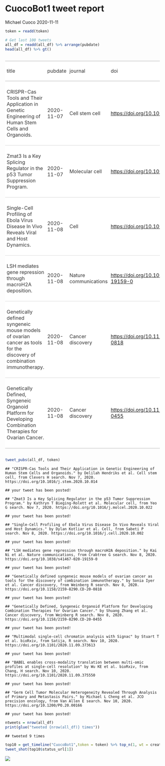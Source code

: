CuocoBot1 tweet report
================
Michael Cuoco
2020-11-11

``` r
token = readd(token)
```

``` r
# Get last 100 tweets
all_df = readd(all_df) %>% arrange(pubdate)
head(all_df) %>% gt()
```

<!--html_preserve-->

<style>html {
  font-family: -apple-system, BlinkMacSystemFont, 'Segoe UI', Roboto, Oxygen, Ubuntu, Cantarell, 'Helvetica Neue', 'Fira Sans', 'Droid Sans', Arial, sans-serif;
}

#iaryykpsio .gt_table {
  display: table;
  border-collapse: collapse;
  margin-left: auto;
  margin-right: auto;
  color: #333333;
  font-size: 16px;
  background-color: #FFFFFF;
  width: auto;
  border-top-style: solid;
  border-top-width: 2px;
  border-top-color: #A8A8A8;
  border-right-style: none;
  border-right-width: 2px;
  border-right-color: #D3D3D3;
  border-bottom-style: solid;
  border-bottom-width: 2px;
  border-bottom-color: #A8A8A8;
  border-left-style: none;
  border-left-width: 2px;
  border-left-color: #D3D3D3;
}

#iaryykpsio .gt_heading {
  background-color: #FFFFFF;
  text-align: center;
  border-bottom-color: #FFFFFF;
  border-left-style: none;
  border-left-width: 1px;
  border-left-color: #D3D3D3;
  border-right-style: none;
  border-right-width: 1px;
  border-right-color: #D3D3D3;
}

#iaryykpsio .gt_title {
  color: #333333;
  font-size: 125%;
  font-weight: initial;
  padding-top: 4px;
  padding-bottom: 4px;
  border-bottom-color: #FFFFFF;
  border-bottom-width: 0;
}

#iaryykpsio .gt_subtitle {
  color: #333333;
  font-size: 85%;
  font-weight: initial;
  padding-top: 0;
  padding-bottom: 4px;
  border-top-color: #FFFFFF;
  border-top-width: 0;
}

#iaryykpsio .gt_bottom_border {
  border-bottom-style: solid;
  border-bottom-width: 2px;
  border-bottom-color: #D3D3D3;
}

#iaryykpsio .gt_col_headings {
  border-top-style: solid;
  border-top-width: 2px;
  border-top-color: #D3D3D3;
  border-bottom-style: solid;
  border-bottom-width: 2px;
  border-bottom-color: #D3D3D3;
  border-left-style: none;
  border-left-width: 1px;
  border-left-color: #D3D3D3;
  border-right-style: none;
  border-right-width: 1px;
  border-right-color: #D3D3D3;
}

#iaryykpsio .gt_col_heading {
  color: #333333;
  background-color: #FFFFFF;
  font-size: 100%;
  font-weight: normal;
  text-transform: inherit;
  border-left-style: none;
  border-left-width: 1px;
  border-left-color: #D3D3D3;
  border-right-style: none;
  border-right-width: 1px;
  border-right-color: #D3D3D3;
  vertical-align: bottom;
  padding-top: 5px;
  padding-bottom: 6px;
  padding-left: 5px;
  padding-right: 5px;
  overflow-x: hidden;
}

#iaryykpsio .gt_column_spanner_outer {
  color: #333333;
  background-color: #FFFFFF;
  font-size: 100%;
  font-weight: normal;
  text-transform: inherit;
  padding-top: 0;
  padding-bottom: 0;
  padding-left: 4px;
  padding-right: 4px;
}

#iaryykpsio .gt_column_spanner_outer:first-child {
  padding-left: 0;
}

#iaryykpsio .gt_column_spanner_outer:last-child {
  padding-right: 0;
}

#iaryykpsio .gt_column_spanner {
  border-bottom-style: solid;
  border-bottom-width: 2px;
  border-bottom-color: #D3D3D3;
  vertical-align: bottom;
  padding-top: 5px;
  padding-bottom: 6px;
  overflow-x: hidden;
  display: inline-block;
  width: 100%;
}

#iaryykpsio .gt_group_heading {
  padding: 8px;
  color: #333333;
  background-color: #FFFFFF;
  font-size: 100%;
  font-weight: initial;
  text-transform: inherit;
  border-top-style: solid;
  border-top-width: 2px;
  border-top-color: #D3D3D3;
  border-bottom-style: solid;
  border-bottom-width: 2px;
  border-bottom-color: #D3D3D3;
  border-left-style: none;
  border-left-width: 1px;
  border-left-color: #D3D3D3;
  border-right-style: none;
  border-right-width: 1px;
  border-right-color: #D3D3D3;
  vertical-align: middle;
}

#iaryykpsio .gt_empty_group_heading {
  padding: 0.5px;
  color: #333333;
  background-color: #FFFFFF;
  font-size: 100%;
  font-weight: initial;
  border-top-style: solid;
  border-top-width: 2px;
  border-top-color: #D3D3D3;
  border-bottom-style: solid;
  border-bottom-width: 2px;
  border-bottom-color: #D3D3D3;
  vertical-align: middle;
}

#iaryykpsio .gt_striped {
  background-color: rgba(128, 128, 128, 0.05);
}

#iaryykpsio .gt_from_md > :first-child {
  margin-top: 0;
}

#iaryykpsio .gt_from_md > :last-child {
  margin-bottom: 0;
}

#iaryykpsio .gt_row {
  padding-top: 8px;
  padding-bottom: 8px;
  padding-left: 5px;
  padding-right: 5px;
  margin: 10px;
  border-top-style: solid;
  border-top-width: 1px;
  border-top-color: #D3D3D3;
  border-left-style: none;
  border-left-width: 1px;
  border-left-color: #D3D3D3;
  border-right-style: none;
  border-right-width: 1px;
  border-right-color: #D3D3D3;
  vertical-align: middle;
  overflow-x: hidden;
}

#iaryykpsio .gt_stub {
  color: #333333;
  background-color: #FFFFFF;
  font-size: 100%;
  font-weight: initial;
  text-transform: inherit;
  border-right-style: solid;
  border-right-width: 2px;
  border-right-color: #D3D3D3;
  padding-left: 12px;
}

#iaryykpsio .gt_summary_row {
  color: #333333;
  background-color: #FFFFFF;
  text-transform: inherit;
  padding-top: 8px;
  padding-bottom: 8px;
  padding-left: 5px;
  padding-right: 5px;
}

#iaryykpsio .gt_first_summary_row {
  padding-top: 8px;
  padding-bottom: 8px;
  padding-left: 5px;
  padding-right: 5px;
  border-top-style: solid;
  border-top-width: 2px;
  border-top-color: #D3D3D3;
}

#iaryykpsio .gt_grand_summary_row {
  color: #333333;
  background-color: #FFFFFF;
  text-transform: inherit;
  padding-top: 8px;
  padding-bottom: 8px;
  padding-left: 5px;
  padding-right: 5px;
}

#iaryykpsio .gt_first_grand_summary_row {
  padding-top: 8px;
  padding-bottom: 8px;
  padding-left: 5px;
  padding-right: 5px;
  border-top-style: double;
  border-top-width: 6px;
  border-top-color: #D3D3D3;
}

#iaryykpsio .gt_table_body {
  border-top-style: solid;
  border-top-width: 2px;
  border-top-color: #D3D3D3;
  border-bottom-style: solid;
  border-bottom-width: 2px;
  border-bottom-color: #D3D3D3;
}

#iaryykpsio .gt_footnotes {
  color: #333333;
  background-color: #FFFFFF;
  border-bottom-style: none;
  border-bottom-width: 2px;
  border-bottom-color: #D3D3D3;
  border-left-style: none;
  border-left-width: 2px;
  border-left-color: #D3D3D3;
  border-right-style: none;
  border-right-width: 2px;
  border-right-color: #D3D3D3;
}

#iaryykpsio .gt_footnote {
  margin: 0px;
  font-size: 90%;
  padding: 4px;
}

#iaryykpsio .gt_sourcenotes {
  color: #333333;
  background-color: #FFFFFF;
  border-bottom-style: none;
  border-bottom-width: 2px;
  border-bottom-color: #D3D3D3;
  border-left-style: none;
  border-left-width: 2px;
  border-left-color: #D3D3D3;
  border-right-style: none;
  border-right-width: 2px;
  border-right-color: #D3D3D3;
}

#iaryykpsio .gt_sourcenote {
  font-size: 90%;
  padding: 4px;
}

#iaryykpsio .gt_left {
  text-align: left;
}

#iaryykpsio .gt_center {
  text-align: center;
}

#iaryykpsio .gt_right {
  text-align: right;
  font-variant-numeric: tabular-nums;
}

#iaryykpsio .gt_font_normal {
  font-weight: normal;
}

#iaryykpsio .gt_font_bold {
  font-weight: bold;
}

#iaryykpsio .gt_font_italic {
  font-style: italic;
}

#iaryykpsio .gt_super {
  font-size: 65%;
}

#iaryykpsio .gt_footnote_marks {
  font-style: italic;
  font-size: 65%;
}
</style>

<div id="iaryykpsio" style="overflow-x:auto;overflow-y:auto;width:auto;height:auto;">

<table class="gt_table">

<thead class="gt_col_headings">

<tr>

<th class="gt_col_heading gt_columns_bottom_border gt_left" rowspan="1" colspan="1">

title

</th>

<th class="gt_col_heading gt_columns_bottom_border gt_left" rowspan="1" colspan="1">

pubdate

</th>

<th class="gt_col_heading gt_columns_bottom_border gt_left" rowspan="1" colspan="1">

journal

</th>

<th class="gt_col_heading gt_columns_bottom_border gt_left" rowspan="1" colspan="1">

doi

</th>

<th class="gt_col_heading gt_columns_bottom_border gt_center" rowspan="1" colspan="1">

first\_author

</th>

<th class="gt_col_heading gt_columns_bottom_border gt_center" rowspan="1" colspan="1">

last\_author

</th>

<th class="gt_col_heading gt_columns_bottom_border gt_left" rowspan="1" colspan="1">

search

</th>

</tr>

</thead>

<tbody class="gt_table_body">

<tr>

<td class="gt_row gt_left">

CRISPR-Cas Tools and Their Application in Genetic Engineering of Human
Stem Cells and Organoids.

</td>

<td class="gt_row gt_left">

2020-11-07

</td>

<td class="gt_row gt_left">

Cell stem cell

</td>

<td class="gt_row gt_left">

<https://doi.org/10.1016/j.stem.2020.10.014>

</td>

<td class="gt_row gt_center">

Delilah Hendriks

</td>

<td class="gt_row gt_center">

Benedetta Artegiani

</td>

<td class="gt_row gt_left">

Clevers H

</td>

</tr>

<tr>

<td class="gt_row gt_left">

Zmat3 Is a Key Splicing Regulator in the p53 Tumor Suppression Program.

</td>

<td class="gt_row gt_left">

2020-11-07

</td>

<td class="gt_row gt_left">

Molecular cell

</td>

<td class="gt_row gt_left">

<https://doi.org/10.1016/j.molcel.2020.10.022>

</td>

<td class="gt_row gt_center">

Kathryn T Bieging-Rolett

</td>

<td class="gt_row gt_center">

Laura D Attardi

</td>

<td class="gt_row gt_left">

Yeo G

</td>

</tr>

<tr>

<td class="gt_row gt_left">

Single-Cell Profiling of Ebola Virus Disease In Vivo Reveals Viral and
Host Dynamics.

</td>

<td class="gt_row gt_left">

2020-11-08

</td>

<td class="gt_row gt_left">

Cell

</td>

<td class="gt_row gt_left">

<https://doi.org/10.1016/j.cell.2020.10.002>

</td>

<td class="gt_row gt_center">

Dylan Kotliar

</td>

<td class="gt_row gt_center">

Richard S Bennett

</td>

<td class="gt_row gt_left">

Sabeti P

</td>

</tr>

<tr>

<td class="gt_row gt_left">

LSH mediates gene repression through macroH2A deposition.

</td>

<td class="gt_row gt_left">

2020-11-08

</td>

<td class="gt_row gt_left">

Nature communications

</td>

<td class="gt_row gt_left">

<https://doi.org/10.1038/s41467-020-19159-0>

</td>

<td class="gt_row gt_center">

Kai Ni

</td>

<td class="gt_row gt_center">

Kathrin Muegge

</td>

<td class="gt_row gt_left">

Crabtree G

</td>

</tr>

<tr>

<td class="gt_row gt_left">

Genetically defined syngeneic mouse models of ovarian cancer as tools
for the discovery of combination immunotherapy.

</td>

<td class="gt_row gt_left">

2020-11-08

</td>

<td class="gt_row gt_left">

Cancer discovery

</td>

<td class="gt_row gt_left">

<https://doi.org/10.1158/2159-8290.CD-20-0818>

</td>

<td class="gt_row gt_center">

Sonia Iyer

</td>

<td class="gt_row gt_center">

Robert A Weinberg

</td>

<td class="gt_row gt_left">

Weinberg R

</td>

</tr>

<tr>

<td class="gt_row gt_left">

Genetically Defined, Syngeneic Organoid Platform for Developing
Combination Therapies for Ovarian Cancer.

</td>

<td class="gt_row gt_left">

2020-11-08

</td>

<td class="gt_row gt_left">

Cancer discovery

</td>

<td class="gt_row gt_left">

<https://doi.org/10.1158/2159-8290.CD-20-0455>

</td>

<td class="gt_row gt_center">

Shuang Zhang

</td>

<td class="gt_row gt_center">

Benjamin G Neel

</td>

<td class="gt_row gt_left">

Weinberg R

</td>

</tr>

</tbody>

</table>

</div>

<!--/html_preserve-->

``` r
tweet_pubs(all_df, token)
```

    ## "CRISPR-Cas Tools and Their Application in Genetic Engineering of Human Stem Cells and Organoids." by Delilah Hendriks et al. Cell stem cell, from Clevers H search. Nov 7, 2020. https://doi.org/10.1016/j.stem.2020.10.014

    ## your tweet has been posted!

    ## "Zmat3 Is a Key Splicing Regulator in the p53 Tumor Suppression Program." by Kathryn T Bieging-Rolett et al. Molecular cell, from Yeo G search. Nov 7, 2020. https://doi.org/10.1016/j.molcel.2020.10.022

    ## your tweet has been posted!

    ## "Single-Cell Profiling of Ebola Virus Disease In Vivo Reveals Viral and Host Dynamics." by Dylan Kotliar et al. Cell, from Sabeti P search. Nov 8, 2020. https://doi.org/10.1016/j.cell.2020.10.002

    ## your tweet has been posted!

    ## "LSH mediates gene repression through macroH2A deposition." by Kai Ni et al. Nature communications, from Crabtree G search. Nov 8, 2020. https://doi.org/10.1038/s41467-020-19159-0

    ## your tweet has been posted!

    ## "Genetically defined syngeneic mouse models of ovarian cancer as tools for the discovery of combination immunotherapy." by Sonia Iyer et al. Cancer discovery, from Weinberg R search. Nov 8, 2020. https://doi.org/10.1158/2159-8290.CD-20-0818

    ## your tweet has been posted!

    ## "Genetically Defined, Syngeneic Organoid Platform for Developing Combination Therapies for Ovarian Cancer." by Shuang Zhang et al. Cancer discovery, from Weinberg R search. Nov 8, 2020. https://doi.org/10.1158/2159-8290.CD-20-0455

    ## your tweet has been posted!

    ## "Multimodal single-cell chromatin analysis with Signac" by Stuart T et al. bioRxiv, from Satija, R search. Nov 10, 2020. https://doi.org/10.1101/2020.11.09.373613

    ## your tweet has been posted!

    ## "BABEL enables cross-modality translation between multi-omic profiles at single-cell resolution" by Wu KE et al. bioRxiv, from Chang, H search. Nov 10, 2020. https://doi.org/10.1101/2020.11.09.375550

    ## your tweet has been posted!

    ## "Germ Cell Tumor Molecular Heterogeneity Revealed Through Analysis of Primary and Metastasis Pairs." by Michael L Cheng et al. JCO precision oncology, from Van Allen E search. Nov 10, 2020. https://doi.org/10.1200/PO.20.00166

    ## your tweet has been posted!

``` r
ntweets = nrow(all_df)
print(glue("tweeted {nrow(all_df)} times"))
```

    ## tweeted 9 times

``` r
top10 = get_timeline("CuocoBot1",token = token) %>% top_n(1, wt = created_at)
tweet_shot(top10$status_url[1])
```

![](tweet_report_files/figure-gfm/10%20tweets-1.png)<!-- -->
